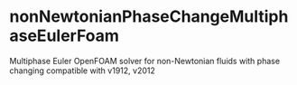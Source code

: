 # nonNewtonianPhaseChangeMultiphaseEulerFoam
Multiphase Euler OpenFOAM solver for non-Newtonian fluids with phase changing compatible with v1912, v2012
